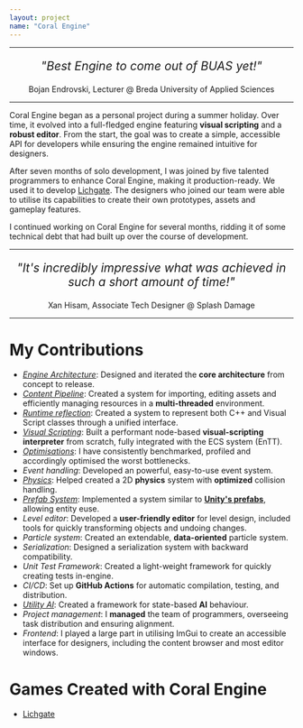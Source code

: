 ```yaml
---
layout: project
name: "Coral Engine"
---
```


<hr>
<div style="text-align: center; font-size: 1.5em; font-style: italic; margin: 20px 0;">
    "Best Engine to come out of BUAS yet!"
</div>
<div style="text-align: center; font-size: 1em; font-style: normal; margin: 5px 0;">
    Bojan Endrovski, Lecturer @ Breda University of Applied Sciences
</div>
<hr>

Coral Engine began as a personal project during a summer holiday. Over time, it evolved into a full-fledged engine featuring **visual scripting** and a **robust editor**. From the start, the goal was to create a simple, accessible API for developers while ensuring the engine remained intuitive for designers.

After seven months of solo development, I was joined by five talented programmers to enhance Coral Engine, making it production-ready. We used it to develop [Lichgate](/projects/lichgate). The designers who joined our team were able to utilise its capabilities to create their own prototypes, assets and gameplay features.

I continued working on Coral Engine for several months, ridding it of some technical debt that had built up over the course of development.

<hr>
<div style="text-align: center; font-size: 1.5em; font-style: italic; margin: 20px 0;">
    "It's incredibly impressive what was achieved in such a short amount of time!"
</div>
<div style="text-align: center; font-size: 1em; font-style: normal; margin: 5px 0;">
    Xan Hisam, Associate Tech Designer @ Splash Damage
</div>
<hr>

# My Contributions

- *[Engine Architecture](/blog/engine-architecture)*: Designed and iterated the **core architecture** from concept to release.
- *[Content Pipeline](/blog/content-pipeline)*: Created a system for importing, editing assets and efficiently managing resources in a **multi-threaded** environment.
- *[Runtime reflection](/blog/runtime-reflection)*: Created a system to represent both C++ and Visual Script classes through a unified interface.
- *[Visual Scripting](/blog/visual-scripting)*: Built a performant node-based **visual-scripting interpreter** from scratch, fully integrated with the ECS system (EnTT).
- *[Optimisations](/blog/visual-scripting-optimisations)*: I have consistently benchmarked, profiled and accordingly optimised the worst bottlenecks.
- *Event handling*: Developed an powerful, easy-to-use event system.
- *[Physics](/blog/physics)*: Helped created a 2D **physics** system with **optimized** collision handling.
- *[Prefab System](/blog/prefabs)*: Implemented a system similar to [**Unity's prefabs**](https://docs.unity3d.com/Manual/Prefabs.html), allowing entity euse.
- *Level editor*: Developed a **user-friendly editor** for level design, included tools for quickly transforming objects and undoing changes.
- *Particle system*:  Created an extendable, **data-oriented** particle system.
- *Serialization*: Designed a serialization system with backward compatibility.
- *Unit Test Framework*: Created a light-weight framework for quickly creating tests in-engine.
- *CI/CD*: Set up **GitHub Actions** for automatic compilation, testing, and distribution.
- *[Utility AI](/blog/utility-ai)*: Created a framework for state-based **AI** behaviour.
- *Project management*: I **managed** the team of programmers, overseeing task distribution and ensuring alignment.
- *Frontend*: I played a large part in utilising ImGui to create an accessible interface for designers, including the content browser and most editor windows.


# Games Created with Coral Engine

- [Lichgate](/projects/lichgate)


